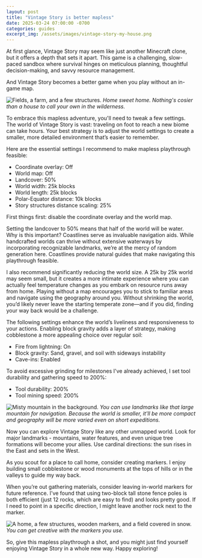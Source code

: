 ```yaml
---
layout: post
title: "Vintage Story is better mapless"
date: 2025-03-24 07:00:00 -0700
categories: guides
excerpt_img: /assets/images/vintage-story-my-house.png
---
```


At first glance, Vintage Story may seem like just another Minecraft clone, but it offers a depth that sets it apart. This game is a challenging, slow-paced sandbox where survival hinges on meticulous planning, thoughtful decision-making, and savvy resource management.

And Vintage Story becomes a better game when you play without an in-game map.

![Fields, a farm, and a few structures.](/assets/images/vintage-story-my-house.png)
*Home sweet home. Nothing's cosier than a house to call your own in the wilderness.*

To embrace this mapless adventure, you'll need to tweak a few settings. The world of Vintage Story is vast: traveling on foot to reach a new biome can take hours. Your best strategy is to adjust the world settings to create a smaller, more detailed environment that’s easier to remember.

Here are the essential settings I recommend to make mapless playthrough feasible:

* Coordinate overlay: Off
* World map: Off
* Landcover: 50%
* World width: 25k blocks
* World length: 25k blocks
* Polar-Equator distance: 10k blocks
* Story structures distance scaling: 25%

First things first: disable the coordinate overlay and the world map.

Setting the landcover to 50% means that half of the world will be water. Why is this important? Coastlines serve as invaluable navigation aids. While handcrafted worlds can thrive without extensive waterways by incorporating recognizable landmarks, we’re at the mercy of random generation here. Coastlines provide natural guides that make navigating this playthrough feasible.

I also recommend significantly reducing the world size. A 25k by 25k world may seem small, but it creates a more intimate experience where you can actually feel temperature changes as you embark on resource runs away from home. Playing without a map encourages you to stick to familiar areas and navigate using the geography around you. Without shrinking the world, you’d likely never leave the starting temperate zone—and if you did, finding your way back would be a challenge.

The following settings enhance the world’s liveliness and responsiveness to your actions. Enabling block gravity adds a layer of strategy, making cobblestone a more appealing choice over regular soil:

* Fire from lightning: On
* Block gravity: Sand, gravel, and soil with sideways instability
* Cave-ins: Enabled

To avoid excessive grinding for milestones I've already achieved, I set tool durability and gathering speed to 200%:

* Tool durability: 200%
* Tool mining speed: 200%

![Misty mountain in the background.](/assets/images/vintage-story-misty-mountain.png)
*You can use landmarks like that large mountain for navigation. Because the world is smaller, it'll be more compact and geography will be more varied even on short expeditions.*

Now you can explore Vintage Story like any other unmapped world. Look for major landmarks - mountains, water features, and even unique tree formations will become your allies. Use cardinal directions: the sun rises in the East and sets in the West.

As you scout for a place to call home, consider creating markers. I enjoy building small cobblestone or wood monuments at the tops of hills or in the valleys to guide my way back.

When you’re out gathering materials, consider leaving in-world markers for future reference. I've found that using two-block tall stone fence poles is both efficient (just 12 rocks, which are easy to find) and looks pretty good. If I need to point in a specific direction, I might leave another rock next to the marker.

![A home, a few structures, wooden markers, and a field covered in snow.](/assets/images/vintage-story-winter.png)
*You can get creative with the markers you use.*

So, give this mapless playthrough a shot, and you might just find yourself enjoying Vintage Story in a whole new way. Happy exploring!
